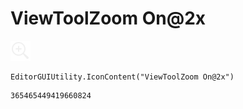 # ViewToolZoom On@2x
![](/img/ViewToolZoom%20On@2x.png)

``` CSharp
EditorGUIUtility.IconContent("ViewToolZoom On@2x")
```
```
365465449419660824
```
